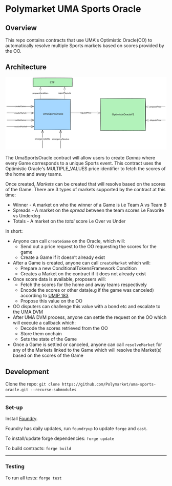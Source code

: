 # Polymarket UMA Sports Oracle

## Overview

This repo contains contracts that use UMA's Optimistic Oracle(OO) to automatically resolve multiple Sports markets based on scores provided by the OO.

## Architecture
![Contract Architecture](./docs/arch.png)

The UmaSportsOracle contract will allow users to create _Games_ where every Game corresponds to a unique Sports event. This contract uses the Optimistic Oracle's MULTIPLE_VALUES price identifier to fetch the scores of the home and away teams.

Once created, _Markets_ can be created that will resolve based on the scores of the Game. 
There are 3 types of markets supported by the contract at this time:

* Winner    - A market on who the winner of a Game is i.e Team A vs Team B
* Spreads   - A market on the _spread_ between the team scores i.e Favorite vs Underdog
* Totals    - A market on the _total_ score i.e Over vs Under

In short:

* Anyone can call `createGame` on the Oracle, which will:
    - Send out a price request to the OO requesting the scores for the game
    - Create a Game if it doesn’t already exist
* After a Game is created, anyone can call `createMarket` which will:
    - Prepare a new ConditionalTokensFramework Condition
    - Creates a Market on the contract if it does not already exist
* Once score data is available, proposers will:
    - Fetch the scores for the home and away teams respectively
    - Encode the scores or other data(e.g if the game was canceled) according to [UMIP 183](https://github.com/UMAprotocol/UMIPs/blob/master/UMIPs/umip-183.md)
    - Propose this value on the OO
* OO disputers can challenge this value with a bond etc and escalate to the UMA DVM
* After UMA DVM process, anyone can settle the request on the OO which will execute a callback which:
    - Decode the scores retrieved from the OO
    - Store them onchain
    - Sets the state of the Game
* Once a Game is settled or canceled, anyone can call `resolveMarket` for any of the Markets linked to the Game which will resolve the Market(s) based on the scores of the Game


## Development

Clone the repo: `git clone https://github.com/Polymarket/uma-sports-oracle.git --recurse-submodules`

---

### Set-up

Install [Foundry](https://github.com/foundry-rs/foundry/).

Foundry has daily updates, run `foundryup` to update `forge` and `cast`.

To install/update forge dependencies: `forge update`

To build contracts: `forge build`

---

### Testing

To run all tests: `forge test`
